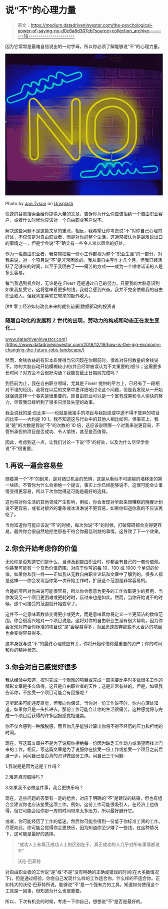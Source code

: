 # 说“不”的心理力量

> 原文：<https://medium.datadriveninvestor.com/the-psychological-power-of-saying-no-d0c6a8d307cb?source=collection_archive---------16----------------------->

因为它常常是最难自信说出的一对字母，所以你必须了解能够说“不”的心理力量。

![](img/140b89d543d3d9d885d956c37dc7ec21.png)

Photo by [Jon Tyson](https://unsplash.com/@jontyson?utm_source=unsplash&utm_medium=referral&utm_content=creditCopyText) on [Unsplash](https://unsplash.com/s/photos/no?utm_source=unsplash&utm_medium=referral&utm_content=creditCopyText)

快速的谷歌搜索会给你提供大量的文章，告诉你为什么你应该拒绝一个自由职业客户，或者什么时候你应该对一个自由职业客户说不。

解决这些问题不是这篇文章的重点，相反，我希望让你考虑说“不”对你自己心理的好处，不仅仅是对自由职业者，而是对你的整个生活。这通常被认为是最难说出口的事情之一，但是学会说“不”确实有一些令人难以置信的好处。

作为一名自由职业者，我常常把每一份小工作都视为整个“职业生涯”的一部分，对我来说，对一个项目说“不”是非常困难的。我从事自由写作才几个月，但我已经活跃了足够长的时间，以至于我明白了——痛苦的方式——成为一个唯唯诺诺的人是多么容易。

每当我遇到机会时，无论是在 Fiverr 还是通过自己的努力，只要我的大脑意识到如果我接受它，这将意味着更多的钱，我就会感到兴奋。我并不完全依赖我的自由职业收入，但我肯定喜欢它带来的额外收入。

[](https://www.datadriveninvestor.com/2018/12/19/how-is-the-gig-economy-changing-the-future-jobs-landscape/) [## 零工经济如何改变未来的就业前景|数据驱动的投资者

### 随着自动化的发展和 Z 世代的出现，劳动力的构成和动态正在发生变化…

www.datadriveninvestor.com](https://www.datadriveninvestor.com/2018/12/19/how-is-the-gig-economy-changing-the-future-jobs-landscape/) 

然而，金钱收益的有形本质使得当它闪现在你眼前时，很难对任何数量的金钱说不。你的大脑自动开始模糊较小的(并且经常被误认为不太重要的)细节；这需要多长时间？对方会不会很好沟通？我能在截止日期前完成吗？

到目前为止，我在自由职业领域，尤其是 Fiverr 提供的平台上，已经有了一段相对不错的经历。我将在以后的文章中更详细地讨论这个问题，但是我发现从一开始就强调这样一个事实是很重要的，即自由职业可以是一个富有成果和令人愉快的努力，尽管我已经听到了很多只涉及失望的故事。

我会说我的是:否比率——也就是我接手的项目与我拒绝或中途不得不放弃的项目的比率——大约是 10:1。我不知道这与行业中的其他人相比如何，但事实上，我说“是”的次数是我说“不”的次数的 10 倍，这应该说明哪一个对我来说更容易，不管所承担的项目是否成功、令人愉快，甚至是否值得。

因此，考虑到这一点，让我们讨论一下说“不”的好处，以及为什么尽早学会说“不”很重要。

## 1.再说一遍会容易些

随着第一个“不”的到来，是对错过机会的恐惧，这是从看似不可逾越的墙移走的第一块砖。不管你为什么会拒绝一个提议，事实上你已经能够说不，这很可能会让事情变得更容易，所以下次你觉得这可能是最好的选择。

这也将对你生活的其他领域产生影响，例如，你会发现对听起来很糟糕的晚餐计划说不更容易，或者对额外的薯条或冰淇淋说不更容易，如果你知道你真的不应该再吃了。

当你知道你可能应该说“不”的时候，每次你说“不”的时候，打破障碍都会变得更容易，最终你会很自然地拒绝那些不符合你最佳利益的事情。这导致了下一个效果。

## 2.你会开始考虑你的价值

无论你是否知道它们是什么，当涉及到自由职业时，你都会有自己的一套价值观。你甚至可能有一个货币价值范围，对应于你写的每 10、100 或 1000 个单词的价值。如果你和我一样——正如我从无数自由职业论坛和文章中了解到的，很多人都是这样——你会发现当你第一次开始工作时，扩展这个范围是非常容易的。

合适的项目对你来说可能很容易，所以你会愿意为更多的工作收取更少的费用，当你发现另一个项目更困难或更耗时时，反过来也是如此。然而，当你开始说不的时候，这个可接受的范围就开始变窄了。

这并不一定意味着数值变得更小或更大，而是意味着你将定义一个更简洁的数值范围，你会很高兴地对一个项目说是。这将对你的自由职业生涯有很大帮助，因为你会发现对符合你标准的项目说“是”会容易得多，而且迅速放弃那些不太合适的项目也会变得容易得多。

这本身就与说“不”的最终心理效应有关，你将开始珍惜你最重要的资产；你的时间和你的精神状态。

## 3.你会对自己感觉好很多

我从经验中知道，按时完成一个艰难的项目或完成一篇需要比平时多做很多工作的精彩文章是多么值得。这只是自由职业者的天性；这是非常有益的。但是，如果我告诉你，不接受一个项目可能会有回报呢？

这听起来可能违反直觉，但我向你保证，当你对一份工作说不时，你内心深处知道，如果你只是一头扎进去，那份工作可能会让你的生活很痛苦，这种感觉将与完成一个项目后获得的许多回报感觉相媲美。

你不仅会感到一种解脱感，而且你几乎能够计算出你将不得不经历的压力和担忧的时间。

现在，写这篇文章并不是为了说服你拒绝每一份因为缺乏工作动力或渴望而找上门来的工作。相反，写这篇文章是为了说服你在接受一份工作或接受一个项目之前后退一步，问问自己是否真的*应该*做这份工作。问自己三个问题:

1.我说是是因为这是工作吗？

2.难道*真的*值得吗？

3.如果我不必做这件事，我会更快乐吗？

现在，这些问题的答案有一定的组合，对应于明确的“不”是建议的结果，但也有组合会建议你也应该接受这项工作。例如，这份工作可能很吸引人，在经济上也值得，但它可能会给你那一周的时间带来太多压力，所以最好避开它。

或者，你可能经历了工作的低迷，然后你可能会得到一份低于你标准工资的工作。尽管如此，你可能会觉得你会更快乐，因为知道你至少赚了一些钱，在这种情况下，这可能是最好的选择。

> “成功人士和真正成功人士的区别在于，真正成功的人几乎对所有事情都说不”
> 
> 沃伦·巴菲特

对自由职业者的工作说“是”或“不是”没有明确的正确或错误的时间(在大多数情况下)，但是通过经验，你会自己发现什么样的工作适合你，什么样的不适合你。正如伟大的沃伦·巴菲特所说，能够说“不”是一个强有力的工具。知道如何使用这个工具是一回事，但知道为什么也很重要。

所以，下次有机会的时候，考虑一下你自己，想想说“不”是否是最好的。